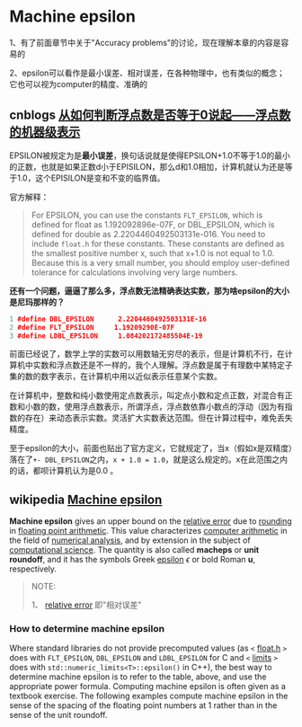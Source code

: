 # Machine epsilon

1、有了前面章节中关于"Accuracy problems"的讨论，现在理解本章的内容是容易的

2、epsilon可以看作是最小误差、相对误差，在各种物理中，也有类似的概念；它也可以视为computer的精度、准确的

## cnblogs [从如何判断浮点数是否等于0说起——浮点数的机器级表示](https://www.cnblogs.com/kubixuesheng/p/4107309.html)

EPSILON被规定为是**最小误差**，换句话说就是使得EPSILON+1.0不等于1.0的最小的正数，也就是如果正数d小于EPISILON，那么d和1.0相加，计算机就认为还是等于1.0，这个EPISILON是变和不变的临界值。

官方解释：

> For EPSILON, you can use the constants `FLT_EPSILON`, which is defined for float as 1.192092896e-07F, or DBL_EPSILON, which is defined for double as 2.2204460492503131e-016. You need to include `float.h` for these constants. These constants are defined as the smallest positive number x, such that x+1.0 is not equal to 1.0. Because this is a very small number, you should employ user-defined tolerance for calculations involving very large numbers.

**还有一个问题，逼逼了那么多，浮点数无法精确表达实数，那为啥epsilon的大小是尼玛那样的？**

```C++
1 #define DBL_EPSILON      2.2204460492503131E-16 
2 #define FLT_EPSILON     1.19209290E-07F 
3 #define LDBL_EPSILON     1.084202172485504E-19 
```

前面已经说了，数学上学的实数可以用数轴无穷尽的表示，但是计算机不行，在计算机中实数和浮点数还是不一样的，我个人理解。浮点数是属于有理数中某特定子集的数的数字表示，在计算机中用以近似表示任意某个实数。

在计算机中，整数和纯小数使用定点数表示，叫定点小数和定点正数，对混合有正数和小数的数，使用浮点数表示，所谓浮点，浮点数依靠小数点的浮动（因为有指数的存在）来动态表示实数。灵活扩大实数表达范围。但在计算过程中，难免丢失精度。

至于epsilon的大小，前面也贴出了官方定义，它就规定了，当x（假如x是双精度）落在了`+- DBL_EPSILON`之内，`x + 1.0 = 1.0`，就是这么规定的。x在此范围之内的话，都呗计算机认为是0.0 。

## wikipedia [Machine epsilon](https://en.wikipedia.org/wiki/Machine_epsilon)

**Machine epsilon** gives an upper bound on the [relative error](https://en.wikipedia.org/wiki/Approximation_error) due to [rounding](https://en.wikipedia.org/wiki/Rounding) in [floating point arithmetic](https://en.wikipedia.org/wiki/Floating_point_arithmetic). This value characterizes [computer arithmetic](https://en.wikipedia.org/wiki/Computer_arithmetic) in the field of [numerical analysis](https://en.wikipedia.org/wiki/Numerical_analysis), and by extension in the subject of [computational science](https://en.wikipedia.org/wiki/Computational_science). The quantity is also called **macheps** or **unit roundoff**, and it has the symbols Greek [epsilon](https://en.wikipedia.org/wiki/Epsilon) $\epsilon$ or bold Roman **u**, respectively.

> NOTE: 
> 
> 1、 [relative error](https://en.wikipedia.org/wiki/Approximation_error) 即"相对误差"

### How to determine machine epsilon

Where standard libraries do not provide precomputed values (as `<` [float.h](https://en.wikipedia.org/wiki/Float.h) `>` does with `FLT_EPSILON`, `DBL_EPSILON` and `LDBL_EPSILON` for C and `<` [limits](https://en.wikipedia.org/wiki/C%2B%2B_Standard_Library#Language_support) `>` does with `std::numeric_limits<T>::epsilon()` in C++), the best way to determine machine epsilon is to refer to the table, above, and use the appropriate power formula. Computing machine epsilon is often given as a textbook exercise. The following examples compute machine epsilon in the sense of the spacing of the floating point numbers at 1 rather than in the sense of the unit roundoff.